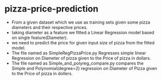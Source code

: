 # pizza-price-prediction

- From a given dataset which we use as training sets given some pizza diameters and their respective prices.
- taking diameter as a feature we fitted a Linear Regression model based on single feature(Diameter). 
- we need to predict the price for given input size of pizza from the fitted model.
- The file named as SimpleRegPizzaPrice.py Regresses simple linear Regression on Diameter of pizza given to the Price of pizza in dollars.
- The file named as Simple_and_polyreg_compare.py compares the Simple and Polynomial(degree=2) regression on Diameter of Pizza given to the Price of pizza in dollers. 
